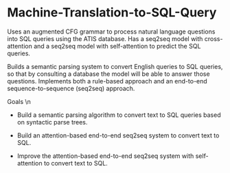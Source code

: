# Machine-Translation-to-SQL-Query
Uses an augmented CFG grammar to process natural language questions into SQL queries using the ATIS database. Has a seq2seq model with cross-attention and a seq2seq model with self-attention to predict the SQL queries.

Builds a semantic parsing system to convert English queries to SQL queries, so that by consulting a database the model will be able to answer those questions. Implements both a rule-based approach and an end-to-end sequence-to-sequence (seq2seq) approach. 

Goals \n

* Build a semantic parsing algorithm to convert text to SQL queries based on syntactic parse trees.

* Build an attention-based end-to-end seq2seq system to convert text to SQL.

* Improve the attention-based end-to-end seq2seq system with self-attention to convert text to SQL.
